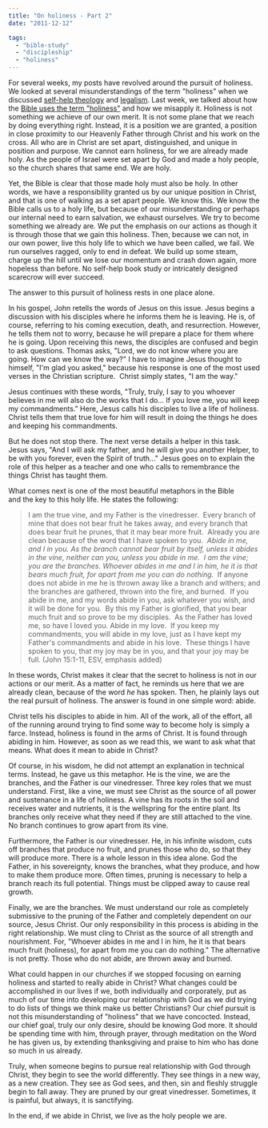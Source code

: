 ```yaml
---
title: "On holiness - Part 2"
date: "2011-12-12"

tags: 
  - "bible-study"
  - "discipleship"
  - "holiness"
---
```


For several weeks, my posts have revolved around the pursuit of holiness. We looked at several misunderstandings of the term "holiness" when we discussed [self-help theology](http://blog.keelancook.com/2011/11/the-secret-of-happiness.html "The secret of happiness") and [legalism](http://blog.keelancook.com/2011/11/building-scarecrows.html "Building scarecrows"). Last week, we talked about how the [Bible uses the term "holiness"](http://blog.keelancook.com/2011/12/on_holiness_part_1.html "On holiness – Part 1") and how we misapply it. Holiness is not something we achieve of our own merit. It is not some plane that we reach by doing everything right. Instead, it is a position we are granted, a position in close proximity to our Heavenly Father through Christ and his work on the cross. All who are in Christ are set apart, distinguished, and unique in position and purpose. We cannot earn holiness, for we are already made holy. As the people of Israel were set apart by God and made a holy people, so the church shares that same end. We are holy.

Yet, the Bible is clear that those made holy must also be holy. In other words, we have a responsibility granted us by our unique position in Christ, and that is one of walking as a set apart people. We know this. We know the Bible calls us to a holy life, but because of our misunderstanding or perhaps our internal need to earn salvation, we exhaust ourselves. We try to become something we already are. We put the emphasis on our actions as though it is through those that we gain this holiness. Then, because we can not, in our own power, live this holy life to which we have been called, we fail. We run ourselves ragged, only to end in defeat. We build up some steam, charge up the hill until we lose our momentum and crash down again, more hopeless than before. No self-help book study or intricately designed scarecrow will ever succeed.

The answer to this pursuit of holiness rests in one place alone.

In his gospel, John retells the words of Jesus on this issue. Jesus begins a discussion with his disciples where he informs them he is leaving. He is, of course, referring to his coming execution, death, and resurrection. However, he tells them not to worry, because he will prepare a place for them where he is going. Upon receiving this news, the disciples are confused and begin to ask questions. Thomas asks, "Lord, we do not know where you are going. How can we know the way?" I have to imagine Jesus thought to himself, "I'm glad you asked," because his response is one of the most used verses in the Christian scripture.  Christ simply states, "I am the way."

Jesus continues with these words, "Truly, truly, I say to you whoever believes in me will also do the works that I do… If you love me, you will keep my commandments." Here, Jesus calls his disciples to live a life of holiness. Christ tells them that true love for him will result in doing the things he does and keeping his commandments.

But he does not stop there. The next verse details a helper in this task. Jesus says, "And I will ask my father, and he will give you another Helper, to be with you forever, even the Spirit of truth…" Jesus goes on to explain the role of this helper as a teacher and one who calls to remembrance the things Christ has taught them.

What comes next is one of the most beautiful metaphors in the Bible and the key to this holy life. He states the following:

> I am the true vine, and my Father is the vinedresser.  Every branch of mine that does not bear fruit he takes away, and every branch that does bear fruit he prunes, that it may bear more fruit.  Already you are clean because of the word that I have spoken to you.  _Abide in me, and I in you. As the branch cannot bear fruit by itself, unless it abides in the vine, neither can you, unless you abide in me.  I am the vine; you are the branches. Whoever abides in me and I in him, he it is that bears much fruit, for apart from me you can do nothing._  If anyone does not abide in me he is thrown away like a branch and withers; and the branches are gathered, thrown into the fire, and burned.  If you abide in me, and my words abide in you, ask whatever you wish, and it will be done for you.  By this my Father is glorified, that you bear much fruit and so prove to be my disciples.  As the Father has loved me, so have I loved you. Abide in my love.  If you keep my commandments, you will abide in my love, just as I have kept my Father's commandments and abide in his love.  These things I have spoken to you, that my joy may be in you, and that your joy may be full. (John 15:1-11, ESV, emphasis added)

In these words, Christ makes it clear that the secret to holiness is not in our actions or our merit. As a matter of fact, he reminds us here that we are already clean, because of the word _he_ has spoken. Then, he plainly lays out the real pursuit of holiness. The answer is found in one simple word: abide.

Christ tells his disciples to abide in him. All of the work, all of the effort, all of the running around trying to find some way to become holy is simply a farce. Instead, holiness is found in the arms of Christ. It is found through abiding in him. However, as soon as we read this, we want to ask what that means. What does it mean to abide in Christ?

Of course, in his wisdom, he did not attempt an explanation in technical terms. Instead, he gave us this metaphor. He is the vine, we are the branches, and the Father is our vinedresser. Three key roles that we must understand. First, like a vine, we must see Christ as the source of all power and sustenance in a life of holiness. A vine has its roots in the soil and receives water and nutrients, it is the wellspring for the entire plant. Its branches only receive what they need if they are still attached to the vine. No branch continues to grow apart from its vine.

Furthermore, the Father is our vinedresser. He, in his infinite wisdom, cuts off branches that produce no fruit, and prunes those who do, so that they will produce more. There is a whole lesson in this idea alone. God the Father, in his sovereignty, knows the branches, what they produce, and how to make them produce more. Often times, pruning is necessary to help a branch reach its full potential. Things must be clipped away to cause real growth.

Finally, we are the branches. We must understand our role as completely submissive to the pruning of the Father and completely dependent on our source, Jesus Christ. Our only responsibility in this process is abiding in the right relationship. We must cling to Christ as the source of all strength and nourishment. For, "Whoever abides in me and I in him, he it is that bears much fruit (holiness), for apart from me you can do nothing." The alternative is not pretty. Those who do not abide, are thrown away and burned.

What could happen in our churches if we stopped focusing on earning holiness and started to really abide in Christ? What changes could be accomplished in our lives if we, both individually and corporately, put as much of our time into developing our relationship with God as we did trying to do lists of things we think make us better Christians? Our chief pursuit is not this misunderstanding of "holiness" that we have concocted. Instead, our chief goal, truly our only desire, should be knowing God more. It should be spending time with him, through prayer, through meditation on the Word he has given us, by extending thanksgiving and praise to him who has done so much in us already.

Truly, when someone begins to pursue real relationship with God through Christ, they begin to see the world differently. They see things in a new way, as a new creation. They see as God sees, and then, sin and fleshly struggle begin to fall away. They are pruned by our great vinedresser. Sometimes, it is painful, but always, it is sanctifying.

In the end, if we abide in Christ, we live as the holy people we are.
